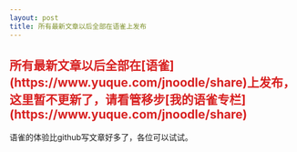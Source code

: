 ```yaml
---
layout: post
title: 所有最新文章以后全部在语雀上发布
---
```


<h2 style="color:#d82121">所有最新文章以后全部在[语雀](https://www.yuque.com/jnoodle/share)上发布，这里暂不更新了，请看管移步[我的语雀专栏](https://www.yuque.com/jnoodle/share)</h2>

语雀的体验比github写文章好多了，各位可以试试。
